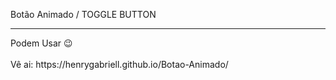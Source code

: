 Botão Animado / TOGGLE BUTTON
<hr>
Podem Usar 😉 
<br>
<br>
Vê ai:
https://henrygabriell.github.io/Botao-Animado/
